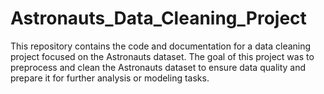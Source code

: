 # Astronauts_Data_Cleaning_Project
This repository contains the code and documentation for a data cleaning project focused on the Astronauts dataset. The goal of this project was to preprocess and clean the Astronauts dataset to ensure data quality and prepare it for further analysis or modeling tasks.
